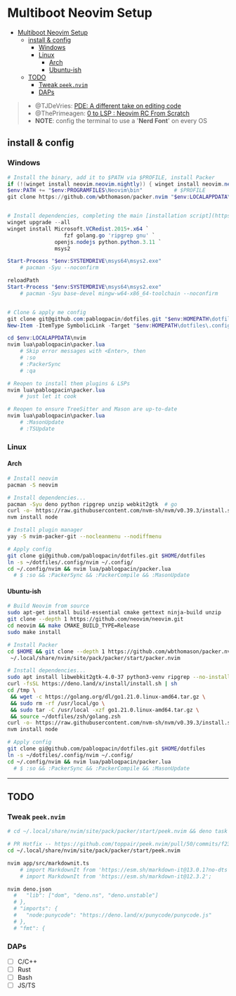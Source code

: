 # Multiboot Neovim Setup


- [Multiboot Neovim Setup](#multiboot-neovim-setup)
  - [install \& config](#install--config)
    - [Windows](#windows)
    - [Linux](#linux)
      - [Arch](#arch)
      - [Ubuntu-ish](#ubuntu-ish)
  - [TODO](#todo)
    - [Tweak `peek.nvim`](#tweak-peeknvim)
    - [DAPs](#daps)


<!-- <details>
<summary>Documentation</summary>

- Windows
  - https://www.msys2.org/docs/environments
  - https://code.visualstudio.com/docs/cpp/config-mingw
  - https://blog.nikfp.com/how-to-install-and-set-up-neovim-on-windows
  - https://github.com/neovim/neovim/wiki/Building-Neovim#windows--msys2--mingw
  - https://blogs.embarcadero.com/what-is-the-best-c-compiler-for-windows-in-2022

</details> -->

> - @TJDeVries: [PDE: A different take on editing code](https://www.youtube.com/watch?v=QMVIJhC9Veg)
> - @ThePrimeagen: [0 to LSP : Neovim RC From Scratch](https://youtu.be/w7i4amO_zaE)
> - **NOTE**: config the terminal to use a '**Nerd Font**' on every OS

## install & config

### Windows


```powershell
# Install the binary, add it to $PATH via $PROFILE, install Packer
if (!(winget install neovim.neovim.nightly)) { winget install neovim.neovim }
$env:PATH += "$env:PROGRAMFILES\Neovim\bin"          # $PROFILE
git clone https://github.com/wbthomason/packer.nvim "$env:LOCALAPPDATA\nvim-data\site\pack\packer\start\packer.nvim"


# Install dependencies, completing the main [installation script](https://github.com/pabloqpacin/dotfiles/blob/main/windows/scripts/SW_install-symlink.ps1)...
winget upgrade --all
winget install Microsoft.VCRedist.2015+.x64 `
                  fzf golang.go 'ripgrep gnu' `
               openjs.nodejs python.python.3.11 `
               msys2

Start-Process "$env:SYSTEMDRIVE\msys64\msys2.exe"
    # pacman -Syu --noconfirm

reloadPath
Start-Process "$env:SYSTEMDRIVE\msys64\msys2.exe"
    # pacman -Syu base-devel mingw-w64-x86_64-toolchain --noconfirm


# Clone & apply me config
git clone git@github.com:pabloqpacin/dotfiles.git "$env:HOMEPATH\dotfiles"
New-Item -ItemType SymbolicLink -Target "$env:HOMEPATH\dotfiles\.config\nvim" -Path "$env:LOCALAPPDATA\nvim"

cd $env:LOCALAPPDATA\nvim
nvim lua\pabloqpacin\packer.lua
    # Skip error messages with <Enter>, then
    # :so
    # :PackerSync
    # :qa

# Reopen to install them plugins & LSPs
nvim lua\pabloqpacin\packer.lua
    # just let it cook

# Reopen to ensure TreeSitter and Mason are up-to-date
nvim lua\pabloqpacin\packer.lua
    # :MasonUpdate
    # :TSUpdate
```

### Linux


#### Arch


```bash
# Install neovim
pacman -S neovim

# Install dependencies...
pacman -Syu deno python ripgrep unzip webkit2gtk  # go
curl -o- https://raw.githubusercontent.com/nvm-sh/nvm/v0.39.3/install.sh | bash
nvm install node

# Install plugin manager
yay -S nvim-packer-git --nocleanmenu --nodiffmenu

# Apply config
git clone gi@github.com/pabloqpacin/dotfiles.git $HOME/dotfiles
ln -s ~/dotfiles/.config/nvim ~/.config/
cd ~/.config/nvim && nvim lua/pabloqpacin/packer.lua
  # $ :so && :PackerSync && :PackerCompile && :MasonUpdate
``` 

#### Ubuntu-ish


```bash
# Build Neovim from source
sudo apt-get install build-essential cmake gettext ninja-build unzip
git clone --depth 1 https://github.com/neovim/neovim.git
cd neovim && make CMAKE_BUILD_TYPE=Release
sudo make install

# Install Packer
cd $HOME && git clone --depth 1 https://github.com/wbthomason/packer.nvim \
 ~/.local/share/nvim/site/pack/packer/start/packer.nvim

# Install dependencies...
sudo apt install libwebkit2gtk-4.0-37 python3-venv ripgrep --no-install-recommends
curl -fsSL https://deno.land/x/install/install.sh | sh
cd /tmp \
 && wget -c https://golang.org/dl/go1.21.0.linux-amd64.tar.gz \
 && sudo rm -rf /usr/local/go \
 && sudo tar -C /usr/local -xzf go1.21.0.linux-amd64.tar.gz \
 && source ~/dotfiles/zsh/golang.zsh
curl -o- https://raw.githubusercontent.com/nvm-sh/nvm/v0.39.3/install.sh | bash
nvm install node

# Apply config
git clone gi@github.com/pabloqpacin/dotfiles.git $HOME/dotfiles
ln -s ~/dotfiles/.config/nvim ~/.config/
cd ~/.config/nvim && nvim lua/pabloqpacin/packer.lua
  # $ :so && :PackerSync && :PackerCompile && :MasonUpdate
```

---

## TODO

### Tweak `peek.nvim`

```bash
# cd ~/.local/share/nvim/site/pack/packer/start/peek.nvim && deno task --quiet build:fast

# PR Hotfix -- https://github.com/toppair/peek.nvim/pull/50/commits/f23200c241b06866b561150fa0389d535a4b903d
cd ~/.local/share/nvim/site/pack/packer/start/peek.nvim

nvim app/src/markdownit.ts
    # import MarkdownIt from 'https://esm.sh/markdown-it@13.0.1?no-dts';
    # import MarkdownIt from 'https://esm.sh/markdown-it@12.3.2';

nvim deno.json
  #   "lib": ["dom", "deno.ns", "deno.unstable"]
  # },
  # "imports": {
  #   "node:punycode": "https://deno.land/x/punycode/punycode.js"
  # },
  # "fmt": {
```

### DAPs

- [ ] C/C++
- [ ] Rust
- [ ] Bash
- [ ] JS/TS
